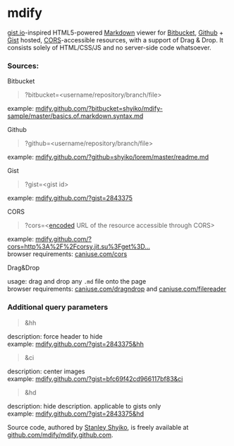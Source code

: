 # mdify

[gist.io](http://gist.io)-inspired HTML5-powered [Markdown](http://daringfireball.net/projects/markdown) viewer for [Bitbucket](https://bitbucket.org), [Github](https://github.com) + [Gist](https://gist.github.com) hosted, [CORS](http://en.wikipedia.org/wiki/Cross-origin_resource_sharing)-accessible resources, with a support of Drag & Drop. It consists solely of HTML/CSS/JS and no server-side code whatsoever.

### Sources:

Bitbucket

> ?bitbucket=&lt;username/repository/branch/file&gt;

example: [mdify.github.com/?bitbucket=shyiko/mdify-sample/master/basics.of.markdown.syntax.md](http://mdify.github.com/?bitbucket=shyiko/mdify-sample/master/basics.of.markdown.syntax.md)

Github

> ?github=&lt;username/repository/branch/file&gt;

example: [mdify.github.com/?github=shyiko/lorem/master/readme.md](http://mdify.github.com/?github=shyiko/lorem/master/readme.md)

Gist

> ?gist=&lt;gist id&gt;

example: [mdify.github.com/?gist=2843375](http://mdify.github.com/?gist=2843375)

CORS

> ?cors=&lt;[encoded](http://www.freeformatter.com/url-encoder.html) URL of the resource accessible through CORS&gt;

example: [mdify.github.com/?cors=http%3A%2F%2Fcorsy.jit.su%3Fget%3D...](http://mdify.github.com/?cors=http%3A%2F%2Fcorsy.jit.su%3Fget%3Dhttp%3A%2F%2Fpastebin.com%2Fraw.php%3Fi%3DHkNtAGFw)<br/>
browser requirements: [caniuse.com/cors](http://caniuse.com/cors)

Drag&Drop

usage: drag and drop any `.md` file onto the page<br/>
browser requirements: [caniuse.com/dragndrop](http://caniuse.com/dragndrop) and [caniuse.com/filereader](http://caniuse.com/filereader)

### Additional query parameters

> &hh

description: force header to hide<br/>
example: [mdify.github.com/?gist=2843375&hh](http://mdify.github.com/?gist=2843375&hh)

> &ci

description: center images<br/>
example: [mdify.github.com/?gist=bfc69f42cd966117bf83&ci](http://mdify.github.com/?gist=bfc69f42cd966117bf83&ci)

> &hd

description: hide description. applicable to gists only<br/>
example: [mdify.github.com/?gist=2843375&hd](http://mdify.github.com/?gist=2843375&hd)

Source code, authored by [Stanley Shyiko](http://twitter.com/shyiko), is freely available at [github.com/mdify/mdify.github.com](https://github.com/mdify/mdify.github.com/tree/develop).
